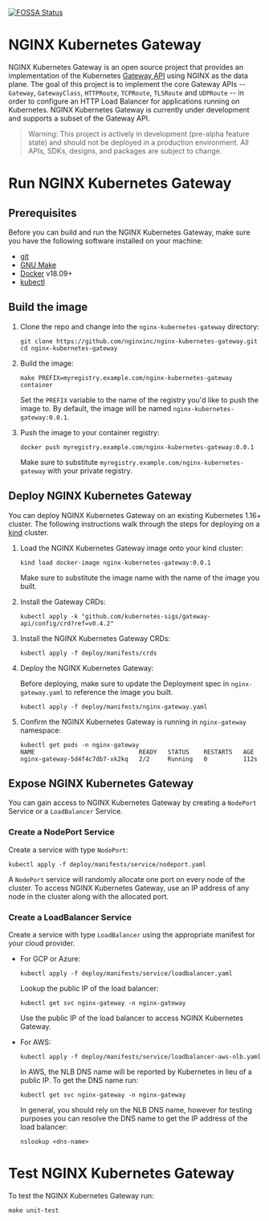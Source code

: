 [![FOSSA Status](https://app.fossa.com/api/projects/custom%2B5618%2Fgithub.com%2Fnginxinc%2Fnginx-kubernetes-gateway.svg?type=shield)](https://app.fossa.com/projects/custom%2B5618%2Fgithub.com%2Fnginxinc%2Fnginx-kubernetes-gateway?ref=badge_shield)

# NGINX Kubernetes Gateway

NGINX Kubernetes Gateway is an open source project that provides an implementation of the Kubernetes [Gateway API](https://gateway-api.sigs.k8s.io/) using NGINX as the data plane. 
The goal of this project is to implement the core Gateway APIs -- `Gateway`, `GatewayClass`, `HTTPRoute`, `TCPRoute`, `TLSRoute` and `UDPRoute` -- in order to configure an HTTP Load Balancer for applications running on Kubernetes.
NGINX Kubernetes Gateway is currently under development and supports a subset of the Gateway API.

> Warning: This project is actively in development (pre-alpha feature state) and should not be deployed in a production environment.
> All APIs, SDKs, designs, and packages are subject to change.

# Run NGINX Kubernetes Gateway

## Prerequisites

Before you can build and run the NGINX Kubernetes Gateway, make sure you have the following software installed on your machine:
- [git](https://git-scm.com/)
- [GNU Make](https://www.gnu.org/software/software.html)
- [Docker](https://www.docker.com/) v18.09+
- [kubectl](https://kubernetes.io/docs/tasks/tools/)

## Build the image

1. Clone the repo and change into the `nginx-kubernetes-gateway` directory:

   ```
   git clone https://github.com/nginxinc/nginx-kubernetes-gateway.git
   cd nginx-kubernetes-gateway
   ```

1. Build the image:
 
   ```
   make PREFIX=myregistry.example.com/nginx-kubernetes-gateway container
   ```

   Set the `PREFIX` variable to the name of the registry you'd like to push the image to. By default, the image will be named `nginx-kubernetes-gateway:0.0.1`.


1. Push the image to your container registry:

   ```
   docker push myregistry.example.com/nginx-kubernetes-gateway:0.0.1
   ```

   Make sure to substitute `myregistry.example.com/nginx-kubernetes-gateway` with your private registry.

## Deploy NGINX Kubernetes Gateway

You can deploy NGINX Kubernetes Gateway on an existing Kubernetes 1.16+ cluster. The following instructions walk through the steps for deploying on a [kind](https://kind.sigs.k8s.io/) cluster. 

1. Load the NGINX Kubernetes Gateway image onto your kind cluster:

   ```
   kind load docker-image nginx-kubernetes-gateway:0.0.1
   ```

   Make sure to substitute the image name with the name of the image you built.


1. Install the Gateway CRDs:

   ```
   kubectl apply -k "github.com/kubernetes-sigs/gateway-api/config/crd?ref=v0.4.2" 
   ```
   
1. Install the NGINX Kubernetes Gateway CRDs:

   ```
   kubectl apply -f deploy/manifests/crds
   ```

1. Deploy the NGINX Kubernetes Gateway:

   Before deploying, make sure to update the Deployment spec in `nginx-gateway.yaml` to reference the image you built.

   ```
   kubectl apply -f deploy/manifests/nginx-gateway.yaml
   ``` 

1. Confirm the NGINX Kubernetes Gateway is running in `nginx-gateway` namespace:

   ```
   kubectl get pods -n nginx-gateway
   NAME                             READY   STATUS    RESTARTS   AGE
   nginx-gateway-5d4f4c7db7-xk2kq   2/2     Running   0          112s
   ```

## Expose NGINX Kubernetes Gateway

You can gain access to NGINX Kubernetes Gateway by creating a `NodePort` Service or a `LoadBalancer` Service.

### Create a NodePort Service

Create a service with type `NodePort`:

```
kubectl apply -f deploy/manifests/service/nodeport.yaml
```

A `NodePort` service will randomly allocate one port on every node of the cluster. To access NGINX Kubernetes Gateway, use an IP address of any node in the cluster along with the allocated port.

### Create a LoadBalancer Service

Create a service with type `LoadBalancer` using the appropriate manifest for your cloud provider. 

- For GCP or Azure:

   ```
   kubectl apply -f deploy/manifests/service/loadbalancer.yaml
   ```

   Lookup the public IP of the load balancer:
   
   ```
   kubectl get svc nginx-gateway -n nginx-gateway
   ``` 
   
   Use the public IP of the load balancer to access NGINX Kubernetes Gateway.
   
- For AWS:

   ```
   kubectl apply -f deploy/manifests/service/loadbalancer-aws-nlb.yaml
   ```

   In AWS, the NLB DNS name will be reported by Kubernetes in lieu of a public IP. To get the DNS name run:

   ```
   kubectl get svc nginx-gateway -n nginx-gateway
   ``` 
  
   In general, you should rely on the NLB DNS name, however for testing purposes you can resolve the DNS name to get the IP address of the load balancer:

   ```
   nslookup <dns-name>
   ```

# Test NGINX Kubernetes Gateway

To test the NGINX Kubernetes Gateway run:

```
make unit-test
```
